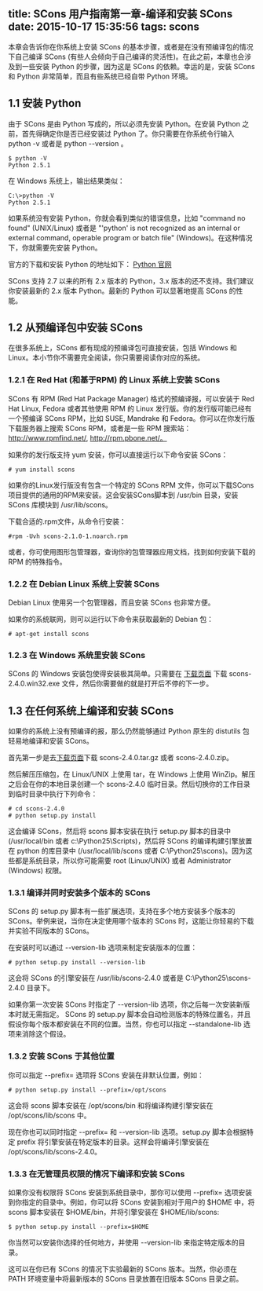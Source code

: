 title: SCons 用户指南第一章-编译和安装 SCons
date: 2015-10-17 15:35:56
tags: scons
---

本章会告诉你在你系统上安装 SCons 的基本步骤，或者是在没有预编译包的情况下自己编译 SCons (有些人会倾向于自己编译的灵活性)。在此之前，本章也会涉及到一些安装 Python 的步骤，因为这是 SCons 的依赖。幸运的是，安装 SCons 和 Python 非常简单，而且有些系统已经自带 Python 环境。

## 1.1 安装 Python

由于 SCons 是由 Python 写成的，所以必须先安装 Python。在安装 Python 之前，首先得确定你是否已经安装过 Python 了。你只需要在你系统令行输入 python -v 或者是 python --version 。

    $ python -V
    Python 2.5.1

在 Windows 系统上，输出结果类似：

    C:\>python -V
    Python 2.5.1

如果系统没有安装 Python，你就会看到类似的错误信息，比如 "command no found" (UNIX/Linux) 或者是 "'python' is not recognized as an internal or external command, operable program or batch file" (Windows)。在这种情况下，你就需要先安装 Python。

官方的下载和安装 Python 的地址如下：
[Python 官网](http://www.python.org/download/)

SCons 支持 2.7 以来的所有 2.x 版本的 Python，3.x 版本的还不支持。我们建议你安装最新的 2.x 版本 Python。最新的 Python 可以显著地提高 SCons 的性能。

## 1.2 从预编译包中安装 SCons

在很多系统上，SCons 都有现成的预编译包可直接安装，包括 Windows 和 Linux。本小节你不需要完全阅读，你只需要阅读你对应的系统。

### 1.2.1 在 Red Hat (和基于RPM) 的 Linux 系统上安装 SCons

SCons 有 RPM (Red Hat Package Manager) 格式的预编译报，可以安装于 Red Hat Linux, Fedora 或者其他使用 RPM 的 Linux 发行版。你的发行版可能已经有一个预编译 SCons RPM，比如 SUSE, Mandrake 和 Fedora。你可以在你发行版下载服务器上搜索 SCons RPM，或者是一些 RPM 搜索站：http://www.rpmfind.net/, http://rpm.pbone.net/。

如果你的发行版支持 yum 安装，你可以直接运行以下命令安装 SCons：

    # yum install scons

如果你的Linux发行版没有包含一个特定的 SCons RPM 文件，你可以下载SCons项目提供的通用的RPM来安装。这会安装SCons脚本到 /usr/bin 目录，安装 SCons 库模块到 /usr/lib/scons。

下载合适的.rpm文件，从命令行安装：

    #rpm -Uvh scons-2.1.0-1.noarch.rpm

或者，你可使用图形包管理器，查询你的包管理器应用文档，找到如何安装下载的 RPM 的特殊指令。

### 1.2.2 在 Debian Linux 系统上安装 SCons

Debian Linux 使用另一个包管理器，而且安装 SCons 也非常方便。

如果你的系统联网，则可以运行以下命令来获取最新的 Debian 包：

    # apt-get install scons

### 1.2.3 在 Windows 系统里安装 SCons

SCons 的 Windows 安装包使得安装极其简单。只需要在 [下载页面](http://www.scons.org/download.php) 下载 scons-2.4.0.win32.exe 文件，然后你需要做的就是打开后不停的下一步。

## 1.3 在任何系统上编译和安装 SCons

如果你的系统上没有预编译的报，那么仍然能够通过 Python 原生的 distutils 包轻易地编译和安装 SCons。

首先第一步是去[下载页面](http://www.scons.org/download.html)下载 scons-2.4.0.tar.gz 或者 scons-2.4.0.zip。

然后解压压缩包，在 Linux/UNIX 上使用 tar，在 Windows 上使用 WinZip。解压之后会在你的本地目录创建一个 scons-2.4.0 临时目录。然后切换你的工作目录到临时目录中执行下列命令：

    # cd scons-2.4.0
    # python setup.py install

这会编译 SCons，然后将 scons 脚本安装在执行 setup.py 脚本的目录中 (/usr/local/bin 或者 c:\Python25\Scripts)，然后将 SCons 的编译构建引擎放置在 python 的库目录中 (/usr/local/lib/scons 或者 C:\Python25\scons)。因为这些都是系统目录，所以你可能需要 root (Linux/UNIX) 或者 Administrator (Windows) 权限。

### 1.3.1 编译并同时安装多个版本的 SCons

SCons 的 setup.py 脚本有一些扩展选项，支持在多个地方安装多个版本的 SCons。举例来说，当你在决定使用哪个版本的 SCons 时，这能让你轻易的下载并实验不同版本的 SCons。

在安装时可以通过  --version-lib 选项来制定安装版本的位置：

    # python setup.py install --version-lib

这会将 SCons 的引擎安装在 /usr/lib/scons-2.4.0 或者是 C:\Python25\scons-2.4.0 目录下。

如果你第一次安装 SCons 时指定了 --version-lib 选项，你之后每一次安装新版本时就无需指定。 SCons 的 setup.py 脚本会自动检测版本的特殊位置名，并且假设你每个版本都安装在不同的位置。当然，你也可以指定 --standalone-lib 选项来消除这个假设。

### 1.3.2 安装 SCons 于其他位置

你可以指定 --prefix= 选项将 SCons 安装在非默认位置，例如：

    # python setup.py install --prefix=/opt/scons

这会将 scons 脚本安装在 /opt/scons/bin 和将编译构建引擎安装在 /opt/scons/lib/scons 中。

现在你也可以同时指定 --prefix= 和 --version-lib 选项。setup.py 脚本会根据特定 prefix 将引擎安装在特定版本的目录。这样会将编译引擎安装在 /opt/scons/lib/scons-2.4.0。

### 1.3.3 在无管理员权限的情况下编译和安装 SCons

如果你没有权限将 SCons 安装到系统目录中，那你可以使用 --prefix= 选项安装到你指定的目录中。例如，你可以将 SCons 安装到相对于用户的 $HOME 中，将 scons 脚本安装在 $HOME/bin，并将引擎安装在 $HOME/lib/scons:

    $ python setup.py install --prefix=$HOME

你当然可以安装你选择的任何地方，并使用 --version-lib 来指定特定版本的目录。

这可以在你已有 SCons 的情况下实验最新的 SCons 版本。当然，你必须在 PATH 环境变量中将最新版本的 SCons 目录放置在旧版本 SCons 目录之前。